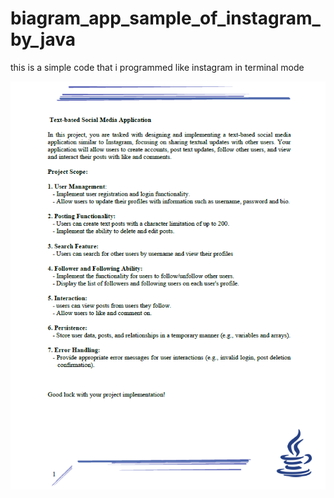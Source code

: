 # biagram_app_sample_of_instagram_by_java
this is a simple code that i programmed like instagram in terminal mode

![](project_description/first.png)
